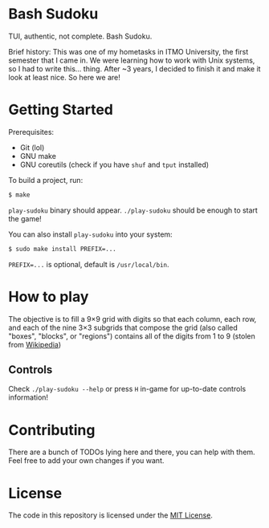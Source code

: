 # Bash Sudoku

TUI, authentic, not complete. Bash Sudoku.

Brief history: This was one of my hometasks in ITMO University, the first semester that I came in. We were learning how to work with Unix systems, so I had to write this... thing. After ~3 years, I decided to finish it and make it look at least nice. So here we are!

# Getting Started

Prerequisites:
- Git (lol)
- GNU make
- GNU coreutils (check if you have `shuf` and `tput` installed)

To build a project, run:

```sh
$ make
```

`play-sudoku` binary should appear. `./play-sudoku` should be enough to start the game!

You can also install `play-sudoku` into your system:

```sh
$ sudo make install PREFIX=...
```

`PREFIX=...` is optional, default is `/usr/local/bin`.

# How to play

The objective is to fill a 9×9 grid with digits so that each column, each row, and each of the nine 3×3 subgrids that compose the grid (also called "boxes", "blocks", or "regions") contains all of the digits from 1 to 9 (stolen from [Wikipedia](https://en.wikipedia.org/wiki/Sudoku))

## Controls

Check `./play-sudoku --help` or press `H` in-game for up-to-date controls information!

# Contributing

There are a bunch of TODOs lying here and there, you can help with them. Feel free to add your own changes if you want.

# License

The code in this repository is licensed under the [MIT License](LICENSE).

